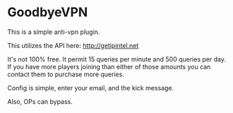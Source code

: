 # GoodbyeVPN

This is a simple anti-vpn plugin.

This utilizes the API here: http://getipintel.net

It's not 100% free. It permit 15 queries per minute and 500 queries per day. If you have more players joining than either of those amounts you
can contact them to purchase more queries.

Config is simple, enter your email, and the kick message.

Also, OPs can bypass.
